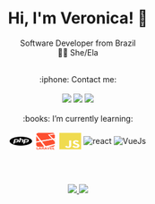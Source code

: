<div align="center">


<!--
**veronica-silva/veronica-silva** is a ✨ _special_ ✨ repository because its `README.md` (this file) appears on your GitHub profile.

Here are some ideas to get you started:
-->
 # Hi, I'm Veronica! 👋
 Software Developer from Brazil 
  <br>
 :rainbow_flag:  She/Ela
</div>
<br>

<div style="display: inline_block">

<div style="display: inline_block">
<div align="center">
  :iphone: Contact me: 
  <div style="display: inline_block"><br>
    <a href="mailto:veronica.lima.silva@uni9.edu.br"><img src="https://img.shields.io/badge/-Gmail-%23333?style=for-the-badge&logo=gmail&logoColor=white" target="_blank"></a>
    <a href="https://www.linkedin.com/in/veronica-silva-434332150/" target="_blank"><img src="https://img.shields.io/badge/-LinkedIn-%230077B5?style=for-the-badge&logo=linkedin&logoColor=white" target="_blank"></a> 
    <a href="https://api.whatsapp.com/send?phone=5511977370011"><img src="https://img.shields.io/badge/WhatsApp-25D366?style=for-the-badge&logo=whatsapp&logoColor=white" target="_blank"></a>
    </div>
</div> <br>
  

 
<div align="center">
            :books: I’m currently learning:
  <div style="display: inline_block"><br>
        <img align="center" alt="php" height="30" width="40" src="https://raw.githubusercontent.com/devicons/devicon/master/icons/php/php-plain.svg">
        <img align="center" alt="Laravel" height="30" width="40" src="https://raw.githubusercontent.com/devicons/devicon/master/icons/laravel/laravel-plain-wordmark.svg"> 
        <img align="center" alt="JavaScript" height="30" width="40" src="https://raw.githubusercontent.com/devicons/devicon/master/icons/javascript/javascript-plain.svg">
        <img align="center" alt="react" height="30" width="40" src="https://cdn.jsdelivr.net/gh/devicons/devicon/icons/react/react-original-woodmark.svg" />  
       <img align="center" alt="VueJs" height="30" width="40" src="https://cdn.jsdelivr.net/gh/devicons/devicon/icons/vuejs/vuejs-original-woodmark.svg" />  
</div> 

</div>



<br><br>

<div align="center">
    <a href="https://github.com/veronica-silva">
    <img height="150em" src="https://github-readme-stats.vercel.app/api?username=veronica-silva&show_icons=true&theme=github_dark&include_all_commits=true&count_private=true"/>
    <img height="150em" src="https://github-readme-stats.vercel.app/api/top-langs/?username=veronica-silva&layout=compact&langs_count=7&theme=github_dark"/>
</div>

  
